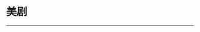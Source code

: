 
  # 美剧
  ---

  <Common-LinkList :linkList='{"name":"美剧","item":[{"link":"https://v.qq.com/channel/usuk","icon":"https://v.qq.com/favicon.ico","text":"腾讯海外剧"},{"link":"http://xijing.tv/","icon":"http://img.ilxdh.com/navig/2020-04-13/1586786828_6785.png?auth_key=1589426512-67b545515a2cf6de2caad15129c83de93b7a6f7b-0-7fa6046278af42d796d4b17c69ca66e5","text":"XijingTv"},{"link":"http://www.rrys.tv/","icon":"http://img.ilxdh.com/navig/2020-04-13/1586786668_3226.png?auth_key=1589426512-050b8328751f500667a6d54c87f8f62f77a7e88a-0-13973a311b107d8d59c34decea9fbe9a","text":"人人影视"},{"link":"https://www.imeiju.io/","icon":"http://img.ilxdh.com/navig/2020-04-13/1586787161_1363.ico?auth_key=1589426512-dbe64f959bac462c6f0c9570f5d607177668358d-0-76bd98dd0c9e1c4ba0e4b5bda236ee99","text":"爱美剧"},{"link":"http://www.meijuniao.com/","icon":"http://www.meijuniao.com/favicon.ico","text":"美剧鸟"},{"link":"https://www.meijutt.tv/","icon":"https://www.meijutt.tv/favicon.ico","text":"美剧天堂"},{"link":"https://www.meijumi.net/","icon":"http://img.ilxdh.com/navig/2020-01-14/1579009951_7134.ico?auth_key=1589426512-aea5045c71be619da62788e00596fe0bee4f3131-0-3117b91fed1a59b0022f479ea46699a3","text":"美剧迷"},{"link":"http://www.ttkmj.org/","icon":"http://www.ttkmj.org/favicon.ico","text":"天天美剧"},{"link":"http://www.6vhao.tv/mj/","icon":"http://www.6vhao.tv/favicon.ico","text":"6V美剧"},{"link":"https://neets.cc/","icon":"https://neets.cc/favicon.ico","text":"neets"},{"link":"http://mcar.co/forum.php","icon":"http://mcar.co/favicon.ico","text":"耐卡影音"},{"link":"http://www.zmz2019.com/tv/eschedule","icon":"http://www.zmz2019.com/favicon.ico","text":"美剧时间表"},{"link":"http://tv.sohu.com/drama/us/","icon":"http://tv.sohu.com/favicon.ico","text":"搜狐美剧"},{"link":"http://www.iqiyi.com/dianshiju/oumei.html","icon":"http://www.iqiyi.com/favicon.ico","text":"爱奇艺美剧"},{"link":"http://list.youku.com/category/show/c_97_s_1_d_1_a_%E7%BE%8E%E5%9B%BD.html","icon":"http://list.youku.com/favicon.ico","text":"优酷美剧"},{"link":"http://dbfansub.com/","icon":"http://img.ilxdh.com/navig/2020-01-14/1579009332_4736.ico?auth_key=1589426512-839dccdc752ab240293eb8bbb333982ed61f6fe2-0-09994118efd3bd2bc7f18e4f7a2271d5","text":"电波字幕组"},{"link":"https://www.dygod.net/html/tv/oumeitv/index.html","icon":"/logo.png","text":"电影天堂美剧"},{"link":"http://bbs.sfile2012.com/","icon":"http://bbs.sfile2012.com/favicon.ico","text":"伊甸园"},{"link":"https://eztv.io/","icon":"https://eztv.io/favicon.ico","text":"EZTV"}]}'/>
  